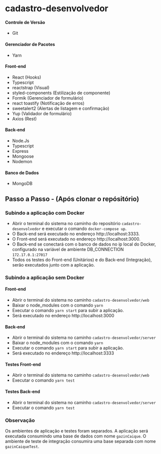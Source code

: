 # cadastro-desenvolvedor

#### Controle de Versão
 - Git

#### Gerenciador de Pacotes
 - Yarn

#### Front-end
 - React (Hooks)
 - Typescript
 - reactstrap (Visual)
 - styled-components (Estilização de componente)
 - Formik (Gerenciador de formulário)
 - react toastify (Notificação de erros)
 - sweetalert2 (Alertas de listagem e confirmação)
 - Yup (Validador de formulário)
 - Axios (Rest)
 
#### Back-end
 - Node.Js
 - Typescript
 - Express
 - Mongoose
 - Nodemon
 
#### Banco de Dados
 - MongoDB
 
## Passo a Passo - (Após clonar o repósitório)
### Subindo a aplicação com Docker
 - Abrir o terminal do sistema no caminho do repositório `cadastro-desenvolvedor` e executar o comando `docker-compose up`.
 - O Back-end será executado no endereço http://localhost:3333.
 - O Front-end será executado no endereço http://localhost:3000.
 - O Back-end se conectará com o banco de dados no ip local do Docker, configurado na variável de ambiente DB_CONNECTION `172.17.0.1:27017`
 - Todos os testes do Front-end (Unitários) e do Back-end (Integração), serão executados junto com a aplicação.
 
### Subindo a aplicação sem Docker
#### Front-end
 - Abrir o terminal do sistema no caminho `cadastro-desenvolvedor/web`
 - Baixar o node_modules com o comando `yarn`
 - Executar o comando `yarn start` para subir a aplicação.
 - Será executado no endereço http://localhost:3000
  
#### Back-end
 - Abrir o terminal do sistema no caminho `cadastro-desenvolvedor/server`
 - Baixar o node_modules com o comando `yarn`
 - Executar o comando `yarn start` para subir a aplicação.
 - Será executado no endereço http://localhost:3333
 
#### Testes Front-end
- Abrir o terminal do sistema no caminho `cadastro-desenvolvedor/web`
- Executar o comando `yarn test`

#### Testes Back-end
- Abrir o terminal do sistema no caminho `cadastro-desenvolvedor/server`
- Executar o comando `yarn test`
 
### Observação
Os ambientes de aplicação e testes foram separados. A aplicação será executada consumindo uma base de dados com nome `gazinCaique`. O ambiente de teste de integração consumira uma base separada com nome `gazinCaiqueTest`.

